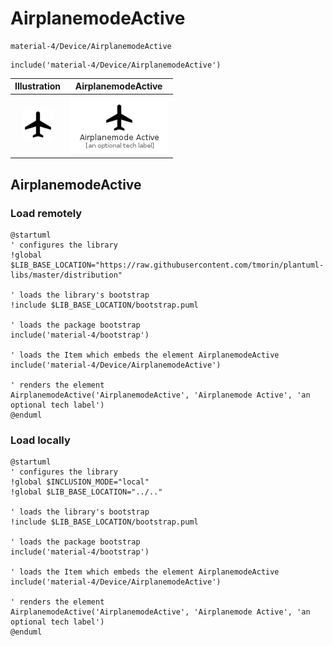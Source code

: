 # AirplanemodeActive


```text
material-4/Device/AirplanemodeActive
```

```text
include('material-4/Device/AirplanemodeActive')
```



| Illustration | AirplanemodeActive |
| :---: | :---: |
| ![illustration for Illustration](../../material-4/Device/AirplanemodeActive.png) | ![illustration for AirplanemodeActive](../../material-4/Device/AirplanemodeActive.Local.png) |




## AirplanemodeActive

### Load remotely
```plantuml
@startuml
' configures the library
!global $LIB_BASE_LOCATION="https://raw.githubusercontent.com/tmorin/plantuml-libs/master/distribution"

' loads the library's bootstrap
!include $LIB_BASE_LOCATION/bootstrap.puml

' loads the package bootstrap
include('material-4/bootstrap')

' loads the Item which embeds the element AirplanemodeActive
include('material-4/Device/AirplanemodeActive')

' renders the element
AirplanemodeActive('AirplanemodeActive', 'Airplanemode Active', 'an optional tech label')
@enduml
```

### Load locally
```plantuml
@startuml
' configures the library
!global $INCLUSION_MODE="local"
!global $LIB_BASE_LOCATION="../.."

' loads the library's bootstrap
!include $LIB_BASE_LOCATION/bootstrap.puml

' loads the package bootstrap
include('material-4/bootstrap')

' loads the Item which embeds the element AirplanemodeActive
include('material-4/Device/AirplanemodeActive')

' renders the element
AirplanemodeActive('AirplanemodeActive', 'Airplanemode Active', 'an optional tech label')
@enduml
```

